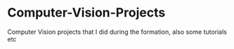 # Computer-Vision-Projects
Computer Vision projects that I did during the formation, also some tutorials etc
